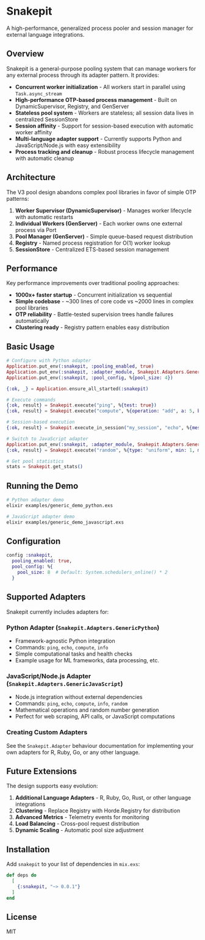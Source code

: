 # Snakepit

A high-performance, generalized process pooler and session manager for external language integrations.

## Overview

Snakepit is a general-purpose pooling system that can manage workers for any external process through its adapter pattern. It provides:

- **Concurrent worker initialization** - All workers start in parallel using `Task.async_stream`
- **High-performance OTP-based process management** - Built on DynamicSupervisor, Registry, and GenServer
- **Stateless pool system** - Workers are stateless; all session data lives in centralized SessionStore
- **Session affinity** - Support for session-based execution with automatic worker affinity
- **Multi-language adapter support** - Currently supports Python and JavaScript/Node.js with easy extensibility
- **Process tracking and cleanup** - Robust process lifecycle management with automatic cleanup

## Architecture

The V3 pool design abandons complex pool libraries in favor of simple OTP patterns:

1. **Worker Supervisor (DynamicSupervisor)** - Manages worker lifecycle with automatic restarts
2. **Individual Workers (GenServer)** - Each worker owns one external process via Port
3. **Pool Manager (GenServer)** - Simple queue-based request distribution
4. **Registry** - Named process registration for O(1) worker lookup
5. **SessionStore** - Centralized ETS-based session management

## Performance

Key performance improvements over traditional pooling approaches:

- **1000x+ faster startup** - Concurrent initialization vs sequential
- **Simple codebase** - ~300 lines of core code vs ~2000 lines in complex pool libraries
- **OTP reliability** - Battle-tested supervision trees handle failures automatically
- **Clustering ready** - Registry pattern enables easy distribution

## Basic Usage

```elixir
# Configure with Python adapter
Application.put_env(:snakepit, :pooling_enabled, true)
Application.put_env(:snakepit, :adapter_module, Snakepit.Adapters.GenericPython)
Application.put_env(:snakepit, :pool_config, %{pool_size: 4})

{:ok, _} = Application.ensure_all_started(:snakepit)

# Execute commands
{:ok, result} = Snakepit.execute("ping", %{test: true})
{:ok, result} = Snakepit.execute("compute", %{operation: "add", a: 5, b: 3})

# Session-based execution  
{:ok, result} = Snakepit.execute_in_session("my_session", "echo", %{message: "hello"})

# Switch to JavaScript adapter
Application.put_env(:snakepit, :adapter_module, Snakepit.Adapters.GenericJavaScript)
{:ok, result} = Snakepit.execute("random", %{type: "uniform", min: 1, max: 100})

# Get pool statistics
stats = Snakepit.get_stats()
```

## Running the Demo

```bash
# Python adapter demo
elixir examples/generic_demo_python.exs

# JavaScript adapter demo  
elixir examples/generic_demo_javascript.exs
```

## Configuration

```elixir
config :snakepit,
  pooling_enabled: true,
  pool_config: %{
    pool_size: 8  # Default: System.schedulers_online() * 2
  }
```

## Supported Adapters

Snakepit currently includes adapters for:

### Python Adapter (`Snakepit.Adapters.GenericPython`)
- Framework-agnostic Python integration
- Commands: `ping`, `echo`, `compute`, `info`
- Simple computational tasks and health checks
- Example usage for ML frameworks, data processing, etc.

### JavaScript/Node.js Adapter (`Snakepit.Adapters.GenericJavaScript`)
- Node.js integration without external dependencies
- Commands: `ping`, `echo`, `compute`, `info`, `random`
- Mathematical operations and random number generation
- Perfect for web scraping, API calls, or JavaScript computations

### Creating Custom Adapters
See the `Snakepit.Adapter` behaviour documentation for implementing your own adapters for R, Ruby, Go, or any other language.

## Future Extensions

The design supports easy evolution:

1. **Additional Language Adapters** - R, Ruby, Go, Rust, or other language integrations
2. **Clustering** - Replace Registry with Horde.Registry for distribution  
3. **Advanced Metrics** - Telemetry events for monitoring
4. **Load Balancing** - Cross-pool request distribution
5. **Dynamic Scaling** - Automatic pool size adjustment

## Installation

Add `snakepit` to your list of dependencies in `mix.exs`:

```elixir
def deps do
  [
    {:snakepit, "~> 0.0.1"}
  ]
end
```

## License

MIT


